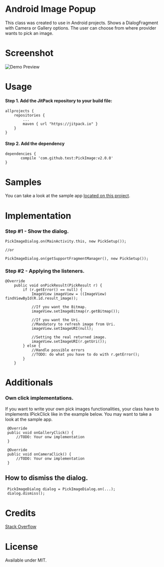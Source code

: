 # Android Image Popup

This class was created to use in Android projects.
Shows a DialogFragment with Camera or Gallery options. The user can choose from where provider wants to pick an image.

# Screenshot
![Demo Preview](screenshot/img.gif? "Demo Preview")

# Usage

#### Step 1. Add the JitPack repository to your build file:

    allprojects {
		repositories {
			...
			maven { url "https://jitpack.io" }
		}
	}

#### Step 2. Add the dependency

    dependencies {
           compile 'com.github.test:PickImage:v2.0.0'
	}

# Samples
 You can take a look at the sample app [located on this project](/app/).


# Implementation

### Step #1 - Show the dialog.
    PickImageDialog.on(MainActivity.this, new PickSetup());
    
    //or 
    
    PickImageDialog.on(getSupportFragmentManager(), new PickSetup());

### Step #2 - Applying the listeners.

    @Override
        public void onPickResult(PickResult r) {
            if (r.getError() == null) {
                ImageView imageView = ((ImageView) findViewById(R.id.result_image));
    
                //If you want the Bitmap.
                imageView.setImageBitmap(r.getBitmap());
    
                //If you want the Uri.
                //Mandatory to refresh image from Uri.
                imageView.setImageURI(null);
    
                //Setting the real returned image.
                imageView.setImageURI(r.getUri());
            } else {
                //Handle possible errors
                //TODO: do what you have to do with r.getError();
            }
        }
        


# Additionals

### Own click implementations.
 If you want to write your own pick images functionalities, your class have to implements IPickClick like in the example below.
 You may want to take a look at the sample app.
 
     @Override
     public void onGalleryClick() {
         //TODO: Your onw implementation
     }
 
     @Override
     public void onCameraClick() {
         //TODO: Your onw implementation
     }
     
## How to dismiss the dialog.
     PickImageDialog dialog = PickImageDialog.on(...);
     dialog.dismiss();

# Credits
[Stack Overflow](http://stackoverflow.com)
     
# License
Available under MIT.
